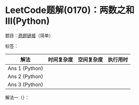 # LeetCode题解(0170)：两数之和III(Python)

题目：[原题链接](https://leetcode-cn.com/problems/two-sum-iii-data-structure-design/)（简单）

标签：

| 解法           | 时间复杂度 | 空间复杂度 | 执行用时 |
| -------------- | ---------- | ---------- | -------- |
| Ans 1 (Python) |            |            |          |
| Ans 2 (Python) |            |            |          |
| Ans 3 (Python) |            |            |          |

解法一（）：


